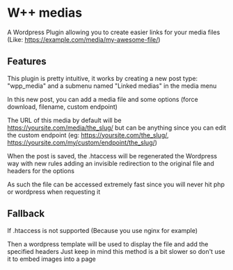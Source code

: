# W++ medias
A Wordpress Plugin allowing you to create easier links for your media files (Like: https://example.com/media/my-awesome-file/)

## Features
This plugin is pretty intuitive, it works by creating a new post type: "wpp_media" and a submenu named "Linked medias" in the media menu

In this new post, you can add a media file and some options (force download, filename, custom endpoint)

The URL of this media by default will be https://yoursite.com/media/the_slug/ but can be anything since you can edit the custom endpoint (eg: https://yoursite.com/the_slug/, https://yoursite.com/my/custom/endpoint/the_slug/)

When the post is saved, the .htaccess will be regenerated the Wordpress way with new rules adding an invisible redirection to the original file and headers for the options

As such the file can be accessed extremely fast since you will never hit php or wordpress when requesting it

## Fallback
If .htaccess is not supported (Because you use nginx for example)

Then a wordpress template will be used to display the file and add the specified headers
Just keep in mind this method is a bit slower so don't use it to embed images into a page